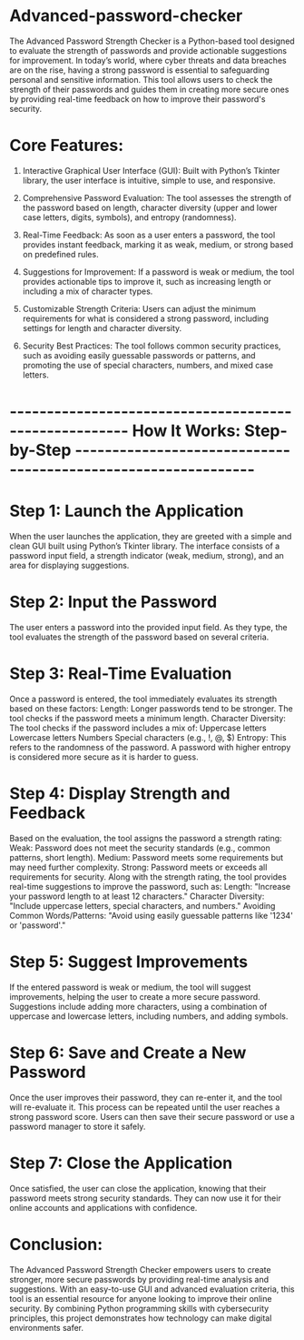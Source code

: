 # Advanced-password-checker

The Advanced Password Strength Checker is a Python-based tool designed to evaluate the strength of passwords and provide actionable suggestions for improvement. In today’s world, where cyber threats and data breaches are on the rise, having a strong password is essential to safeguarding personal and sensitive information. This tool allows users to check the strength of their passwords and guides them in creating more secure ones by providing real-time feedback on how to improve their password's security.

# Core Features:

1. Interactive Graphical User Interface (GUI): Built with Python’s Tkinter library, the user interface is intuitive, simple to use, and responsive.

2. Comprehensive Password Evaluation: The tool assesses the strength of the password based on length, character diversity (upper and lower case letters, digits, symbols), and entropy (randomness).

4. Real-Time Feedback: As soon as a user enters a password, the tool provides instant feedback, marking it as weak, medium, or strong based on predefined rules.

5. Suggestions for Improvement: If a password is weak or medium, the tool provides actionable tips to improve it, such as increasing length or including a mix of character types.

6. Customizable Strength Criteria: Users can adjust the minimum requirements for what is considered a strong password, including settings for length and character diversity.

7. Security Best Practices: The tool follows common security practices, such as avoiding easily guessable passwords or patterns, and promoting the use of special characters, numbers, and mixed case letters.

# ------------------------------------------------------ How It Works: Step-by-Step --------------------------------------------------------------

# Step 1: Launch the Application
When the user launches the application, they are greeted with a simple and clean GUI built using Python’s Tkinter library. The interface consists of a password input field, a strength indicator (weak, medium, strong), and an area for displaying suggestions.

# Step 2: Input the Password
The user enters a password into the provided input field. As they type, the tool evaluates the strength of the password based on several criteria.

# Step 3: Real-Time Evaluation
Once a password is entered, the tool immediately evaluates its strength based on these factors:
Length: Longer passwords tend to be stronger. The tool checks if the password meets a minimum length.
Character Diversity: The tool checks if the password includes a mix of:
Uppercase letters
Lowercase letters
Numbers
Special characters (e.g., !, @, $)
Entropy: This refers to the randomness of the password. A password with higher entropy is considered more secure as it is harder to guess.

# Step 4: Display Strength and Feedback
Based on the evaluation, the tool assigns the password a strength rating:
Weak: Password does not meet the security standards (e.g., common patterns, short length).
Medium: Password meets some requirements but may need further complexity.
Strong: Password meets or exceeds all requirements for security.
Along with the strength rating, the tool provides real-time suggestions to improve the password, such as:
Length: "Increase your password length to at least 12 characters."
Character Diversity: "Include uppercase letters, special characters, and numbers."
Avoiding Common Words/Patterns: "Avoid using easily guessable patterns like '1234' or 'password'."

# Step 5: Suggest Improvements
If the entered password is weak or medium, the tool will suggest improvements, helping the user to create a more secure password. Suggestions include adding more characters, using a combination of uppercase and lowercase letters, including numbers, and adding symbols.

# Step 6: Save and Create a New Password
Once the user improves their password, they can re-enter it, and the tool will re-evaluate it. This process can be repeated until the user reaches a strong password score. Users can then save their secure password or use a password manager to store it safely.

# Step 7: Close the Application
Once satisfied, the user can close the application, knowing that their password meets strong security standards. They can now use it for their online accounts and applications with confidence.

# Conclusion:
The Advanced Password Strength Checker empowers users to create stronger, more secure passwords by providing real-time analysis and suggestions. With an easy-to-use GUI and advanced evaluation criteria, this tool is an essential resource for anyone looking to improve their online security. By combining Python programming skills with cybersecurity principles, this project demonstrates how technology can make digital environments safer.
